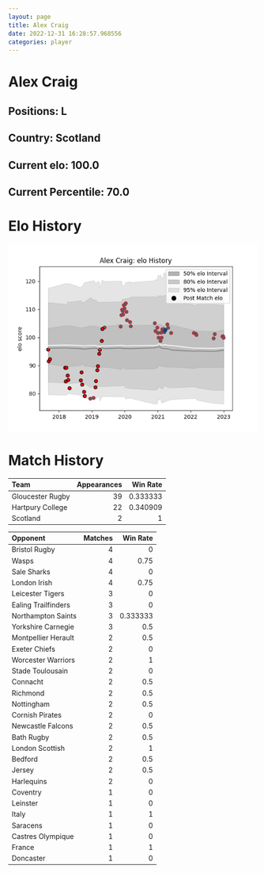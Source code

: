 ```yaml
---  
layout: page  
title: Alex Craig  
date: 2022-12-31 16:28:57.968556  
categories: player  
---
```

# Alex Craig

## Positions: L

## Country: Scotland

## Current elo: 100.0

## Current Percentile: 70.0

# Elo History


![elo history](history_AlexCraig.png)
# Match History


| Team             |   Appearances |   Win Rate |
|:-----------------|--------------:|-----------:|
| Gloucester Rugby |            39 |   0.333333 |
| Hartpury College |            22 |   0.340909 |
| Scotland         |             2 |   1        |

| Opponent            |   Matches |   Win Rate |
|:--------------------|----------:|-----------:|
| Bristol Rugby       |         4 |   0        |
| Wasps               |         4 |   0.75     |
| Sale Sharks         |         4 |   0        |
| London Irish        |         4 |   0.75     |
| Leicester Tigers    |         3 |   0        |
| Ealing Trailfinders |         3 |   0        |
| Northampton Saints  |         3 |   0.333333 |
| Yorkshire Carnegie  |         3 |   0.5      |
| Montpellier Herault |         2 |   0.5      |
| Exeter Chiefs       |         2 |   0        |
| Worcester Warriors  |         2 |   1        |
| Stade Toulousain    |         2 |   0        |
| Connacht            |         2 |   0.5      |
| Richmond            |         2 |   0.5      |
| Nottingham          |         2 |   0.5      |
| Cornish Pirates     |         2 |   0        |
| Newcastle Falcons   |         2 |   0.5      |
| Bath Rugby          |         2 |   0.5      |
| London Scottish     |         2 |   1        |
| Bedford             |         2 |   0.5      |
| Jersey              |         2 |   0.5      |
| Harlequins          |         2 |   0        |
| Coventry            |         1 |   0        |
| Leinster            |         1 |   0        |
| Italy               |         1 |   1        |
| Saracens            |         1 |   0        |
| Castres Olympique   |         1 |   0        |
| France              |         1 |   1        |
| Doncaster           |         1 |   0        |